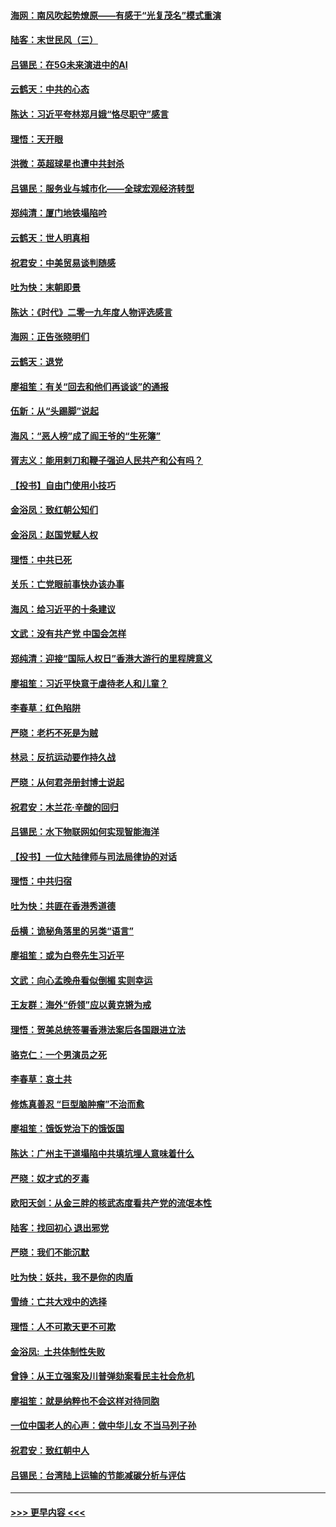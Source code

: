 #### [海网：南风吹起势燎原——有感于“光复茂名”模式重演](../pages/nsc993/n11732308.md?t=12201255) 
#### [陆客：末世民风（三）](../pages/nsc993/n11732211.md?t=12201255) 
#### [吕锡民：在5G未来演进中的AI](../pages/nsc993/n11730010.md?t=12201255) 
#### [云鹤天：中共的心态](../pages/nsc993/n11729906.md?t=12201255) 
#### [陈达：习近平夸林郑月娥“恪尽职守”感言](../pages/nsc993/n11729881.md?t=12201255) 
#### [理悟：天开眼](../pages/nsc993/n11729699.md?t=12201255) 
#### [洪微：英超球星也遭中共封杀](../pages/nsc993/n11727243.md?t=12201255) 
#### [吕锡民：服务业与城市化——全球宏观经济转型](../pages/nsc993/n11725845.md?t=12201255) 
#### [郑纯清：厦门地铁塌陷吟](../pages/nsc993/n11725813.md?t=12201255) 
#### [云鹤天：世人明真相](../pages/nsc993/n11725621.md?t=12201255) 
#### [祝君安：中美贸易谈判随感](../pages/nsc993/n11725609.md?t=12201255) 
#### [吐为快：末朝即景](../pages/nsc993/n11723365.md?t=12201255) 
#### [陈达：《时代》二零一九年度人物评选感言](../pages/nsc993/n11723337.md?t=12201255) 
#### [海网：正告张晓明们](../pages/nsc993/n11723228.md?t=12201255) 
#### [云鹤天：退党](../pages/nsc993/n11723056.md?t=12201255) 
#### [廖祖笙：有关“回去和他们再谈谈”的通报](../pages/nsc993/n11722442.md?t=12201255) 
#### [伍新：从“头踢脚”说起](../pages/nsc993/n11722429.md?t=12201255) 
#### [海风：“恶人榜”成了阎王爷的“生死簿”](../pages/nsc993/n11722272.md?t=12201255) 
#### [胥志义：能用剌刀和鞭子强迫人民共产和公有吗？](../pages/nsc993/n11720569.md?t=12201255) 
#### [【投书】自由门使用小技巧](../pages/nsc993/n11720180.md?t=12201255) 
#### [金浴凤：致红朝公知们](../pages/nsc993/n11720563.md?t=12201255) 
#### [金浴凤：赵国党赋人权](../pages/nsc993/n11720533.md?t=12201255) 
#### [理悟：中共已死](../pages/nsc993/n11720233.md?t=12201255) 
#### [关乐：亡党眼前事快办该办事](../pages/nsc993/n11719160.md?t=12201255) 
#### [海风：给习近平的十条建议](../pages/nsc993/n11717616.md?t=12201255) 
#### [文武：没有共产党 中国会怎样](../pages/nsc993/n11717584.md?t=12201255) 
#### [郑纯清：迎接“国际人权日”香港大游行的里程牌意义](../pages/nsc993/n11717417.md?t=12201255) 
#### [廖祖笙：习近平快意于虐待老人和儿童？](../pages/nsc993/n11715313.md?t=12201255) 
#### [李春草：红色陷阱](../pages/nsc993/n11715029.md?t=12201255) 
#### [严晓：老朽不死是为贼](../pages/nsc993/n11712910.md?t=12201255) 
#### [林忌：反抗运动要作持久战](../pages/nsc993/n11712623.md?t=12201255) 
#### [严晓：从何君尧册封博士说起](../pages/nsc993/n11712465.md?t=12201255) 
#### [祝君安：木兰花·辛酸的回归](../pages/nsc993/n11712381.md?t=12201255) 
#### [吕锡民：水下物联网如何实现智能海洋](../pages/nsc993/n11711158.md?t=12201255) 
#### [【投书】一位大陆律师与司法局律协的对话](../pages/nsc993/n11709675.md?t=12201255) 
#### [理悟：中共归宿](../pages/nsc993/n11710059.md?t=12201255) 
#### [吐为快：共匪在香港秀道德](../pages/nsc993/n11709979.md?t=12201255) 
#### [岳横：诡秘角落里的另类“语言”](../pages/nsc993/n11709792.md?t=12201255) 
#### [廖祖笙：或为白卷先生习近平](../pages/nsc993/n11708330.md?t=12201255) 
#### [文武：向心孟晚舟看似倒楣 实则幸运](../pages/nsc993/n11708236.md?t=12201255) 
#### [王友群：海外“侨领”应以黄克锵为戒](../pages/nsc993/n11706176.md?t=12201255) 
#### [理悟：贺美总统签署香港法案后各国跟进立法](../pages/nsc993/n11706853.md?t=12201255) 
#### [骆克仁：一个男演员之死](../pages/nsc993/n11706677.md?t=12201255) 
#### [李春草：哀土共](../pages/nsc993/n11706255.md?t=12201255) 
#### [修炼真善忍 “巨型脑肿瘤”不治而愈](../pages/nsc993/n11705340.md?t=12201255) 
#### [廖祖笙：饿饭党治下的饿饭国](../pages/nsc993/n11705085.md?t=12201255) 
#### [陈达：广州主干道塌陷中共填坑埋人意味着什么](../pages/nsc993/n11705046.md?t=12201255) 
#### [严晓：奴才式的歹毒](../pages/nsc993/n11704826.md?t=12201255) 
#### [欧阳天剑：从金三胖的核武态度看共产党的流氓本性](../pages/nsc993/n11702238.md?t=12201255) 
#### [陆客：找回初心 退出邪党](../pages/nsc993/n11702213.md?t=12201255) 
#### [严晓：我们不能沉默](../pages/nsc993/n11702110.md?t=12201255) 
#### [吐为快：妖共，我不是你的肉盾](../pages/nsc993/n11701366.md?t=12201255) 
#### [雪绮：亡共大戏中的选择](../pages/nsc993/n11699922.md?t=12201255) 
#### [理悟：人不可欺天更不可欺](../pages/nsc993/n11699657.md?t=12201255) 
#### [金浴凤:  土共体制性失败](../pages/nsc993/n11699361.md?t=12201255) 
#### [曾铮：从王立强案及川普弹劾案看民主社会危机](../pages/nsc993/n11699318.md?t=12201255) 
#### [廖祖笙：就是纳粹也不会这样对待同胞](../pages/nsc993/n11697658.md?t=12201255) 
#### [一位中国老人的心声：做中华儿女 不当马列子孙](../pages/nsc993/n11697525.md?t=12201255) 
#### [祝君安：致红朝中人](../pages/nsc993/n11697518.md?t=12201255) 
#### [吕锡民：台湾陆上运输的节能减碳分析与评估](../pages/nsc993/n11694983.md?t=12201255) 

----
#### [ >>> 更早内容 <<< ](../indexes/nsc993-earlier.md)

